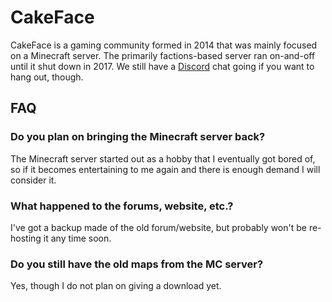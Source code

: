 # CakeFace

CakeFace is a gaming community formed in 2014 that was mainly focused on a Minecraft server. The primarily factions-based server ran on-and-off until it shut down in 2017. We still have a [Discord](https://discord.gg/Z4aKfxR) chat going if you want to hang out, though.

## FAQ

### Do you plan on bringing the Minecraft server back?
The Minecraft server started out as a hobby that I eventually got bored of, so if it becomes entertaining to me again and there is enough demand I will consider it.

### What happened to the forums, website, etc.?
I've got a backup made of the old forum/website, but probably won't be re-hosting it any time soon.

### Do you still have the old maps from the MC server?
Yes, though I do not plan on giving a download yet.
